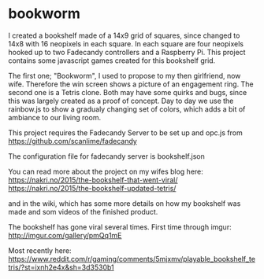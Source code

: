 # bookworm
I  created a bookshelf made of a 14x9 grid of squares, since changed to 14x8 with 16 neopixels in each square. In each square are four neopixels hooked up to two Fadecandy controllers and a Raspberry Pi. This project contains some javascript games created for this bookshelf grid.

The first one; "Bookworm", I used to propose to my then girlfriend, now wife. Therefore the win screen shows a picture of an engagement ring. The second one is a Tetris clone. Both may have some quirks and bugs, since this was largely created as a proof of concept. Day to day we use the rainbow.js to show a gradualy changing set of colors, which adds a bit of ambiance to our living room.  

This project requires the Fadecandy Server to be set up and opc.js from https://github.com/scanlime/fadecandy

The configuration file for fadecandy server is bookshelf.json

You can read more about the project on my wifes blog here:
  https://nakri.no/2015/the-bookshelf-that-went-viral/
  https://nakri.no/2015/the-bookshelf-updated-tetris/

and in the wiki, which has some more details on how my bookshelf was made and som videos of the finished product.

The bookshelf has gone viral several times. First time through imgur:
  http://imgur.com/gallery/pmQq1mE

Most recently here:
  https://www.reddit.com/r/gaming/comments/5mjxmv/playable_bookshelf_tetris/?st=ixnh2e4x&sh=3d3530b1
